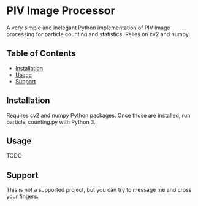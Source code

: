 # PIV Image Processor

A very simple and inelegant Python implementation of PIV image processing for particle counting and statistics. Relies on cv2 and numpy.

## Table of Contents

- [Installation](#installation)
- [Usage](#usage)
- [Support](#support)

## Installation

Requires cv2 and numpy Python packages. Once those are installed, run particle_counting.py with Python 3.

## Usage

TODO

## Support

This is not a supported project, but you can try to message me and cross your fingers.